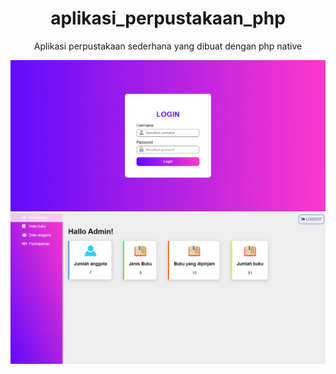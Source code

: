 
<h1 align="center">aplikasi_perpustakaan_php</h1>
<p align="center">Aplikasi perpustakaan sederhana yang dibuat dengan php native</p>

![Login Page](https://github.com/syamil09/aplikasi_perpustakaan_php/blob/main/img/perpus-login.png?raw=true)
![dashboard](https://github.com/syamil09/aplikasi_perpustakaan_php/blob/main/img/perpus-dashboard.png?raw=true)
